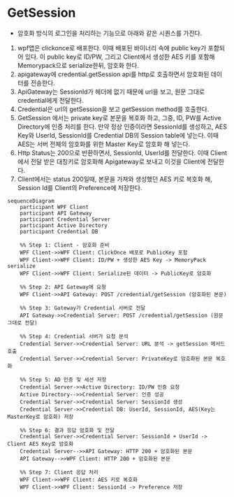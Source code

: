 # GetSession

- 암호화 방식의 로그인을 처리하는 기능으로 아래와 같은 시퀀스를 가진다.

1. wpf앱은 clickonce로 배포한다. 이때 배포된 바이너리 속에 public key가 포함되어 있다. 이 public key로 ID/PW, 그리고 Client에서 생성한 AES 키를 포함해 Memorypack으로 serialize한뒤, 암호화 한다. 
2. apigateway에 credential.getSession api를 http로 호출하면서 암호화된 데이터를 전송한다. 
3. ApiGateway는 SessionId가 헤더에 없기 때문에 url을 보고, 원문 그대로 credential에게 전달한다.
4. Credential은 url의 getSession을 보고 getSession method를 호출한다. 
5. GetSession 에서는 private key로 본문을 복호화 하고, 그중, ID, PW를 Active Directory에 인증 처리를 한다. 만약 정상 인증이라면 SessionId를 생성하고, AES Key와 UserId, SessionId를 Credential DB의 Session table에 넣는다. 이때 AES는 서버 전체의 암호화를 위한 Master Key로 암호화 해 넣는다. 
6. Http Status는 200으로 반환하면서, SessionId, UserId를 전달한다. 이때 Client에서 전달 받은 대칭키로 암호화해 Apigateway로 보내고 이것을 Client에 전달한다. 
7. Client에서는 status 200일때, 본문을 가져와 생성했던 AES 키로 복호화 해, Session Id를 Client의 Preference에 저장한다.

```mermaid
sequenceDiagram
    participant WPF Client
    participant API Gateway
    participant Credential Server
    participant Active Directory
    participant Credential DB

    %% Step 1: Client - 암호화 준비
    WPF Client->>WPF Client: ClickOnce 배포로 PublicKey 포함
    WPF Client->>WPF Client: ID/PW + 생성한 AES Key -> MemoryPack serialize
    WPF Client->>WPF Client: Serialize된 데이터 -> PublicKey로 암호화

    %% Step 2: API Gateway에 요청
    WPF Client->>API Gateway: POST /credential/getSession (암호화된 본문)

    %% Step 3: Gateway가 Credential 서버로 전달
    API Gateway->>Credential Server: POST /credential/getSession (원문 그대로 전달)

    %% Step 4: Credential 서버가 요청 분석
    Credential Server->>Credential Server: URL 분석 -> getSession 메서드 호출
    Credential Server->>Credential Server: PrivateKey로 암호화된 본문 복호화

    %% Step 5: AD 인증 및 세션 저장
    Credential Server->>Active Directory: ID/PW 인증 요청
    Active Directory-->>Credential Server: 인증 성공
    Credential Server->>Credential Server: SessionId 생성
    Credential Server->>Credential DB: UserId, SessionId, AES(Key는 MasterKey로 암호화) 저장

    %% Step 6: 결과 응답 암호화 및 전달
    Credential Server->>Credential Server: SessionId + UserId -> Client AES Key로 암호화
    Credential Server-->>API Gateway: HTTP 200 + 암호화된 본문
    API Gateway-->>WPF Client: HTTP 200 + 암호화된 본문

    %% Step 7: Client 응답 처리
    WPF Client->>WPF Client: AES 키로 복호화
    WPF Client->>WPF Client: SessionId -> Preference 저장

```
